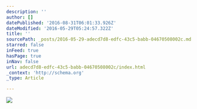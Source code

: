 ```yaml
---
description: ''
author: []
datePublished: '2016-08-31T06:01:33.926Z'
dateModified: '2016-05-29T05:24:57.322Z'
title: ''
sourcePath: _posts/2016-05-29-adecd7d8-edfc-43c5-babb-04670508002c.md
starred: false
inFeed: true
hasPage: true
inNav: false
url: adecd7d8-edfc-43c5-babb-04670508002c/index.html
_context: 'http://schema.org'
_type: Article

---
```

![](https://the-grid-user-content.s3-us-west-2.amazonaws.com/6f4f0b0a-5911-4916-a62b-a008322d1b1c.jpg)